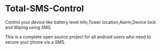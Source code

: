 # Total-SMS-Control
Control your device like battery level info,Tower location,Alarm,Device lock and Wiping using SMS.

This is a complete open source project for all android users who need to secure your phone via a SMS.
